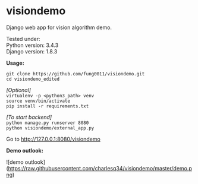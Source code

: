 # visiondemo
Django web app for vision algorithm demo.

Tested under: <br/>
Python version: 3.4.3 <br/>
Django version: 1.8.3


**Usage:**

`git clone https://github.com/fung0011/visiondemo.git` <br/>
`cd visiondemo_edited` <br/>

*[Optional]* <br/>
`virtualenv -p <python3_path> venv` <br/>
`source venv/bin/activate` <br/>
`pip install -r requirements.txt` <br/>

*[To start backend]* <br/>
`python manage.py runserver 8080` <br/>
`python visiondemo/external_app.py` <br/>

Go to http://127.0.0.1:8080/visiondemo


**Demo outlook:**

![demo outlook]
(https://raw.githubusercontent.com/charlesq34/visiondemo/master/demo.png)

